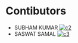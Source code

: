 # Contibutors
- SUBHAM KUMAR    [![c2](https://badgen.net/badge/icon/Subham?icon=github&label)](https://github.com/subhamkr555)
- SASWAT SAMAL    [![c3](https://badgen.net/badge/icon/Saswat?icon=github&label)](https://github.com/saswatsamal)

